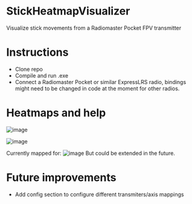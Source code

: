 # StickHeatmapVisualizer
Visualize stick movements from a Radiomaster Pocket FPV transmitter

# Instructions
- Clone repo
- Compile and run .exe
- Connect a Radiomaster Pocket or similar ExpressLRS radio, bindings might need to be changed in code at the moment for other radios.

# Heatmaps and help

![image](https://github.com/user-attachments/assets/8a1c217f-e905-49b3-8c30-f5ee6043e953)

![image](https://github.com/user-attachments/assets/376cd98a-61de-4f59-9b20-a591205010cd)

Currently mapped for:
![image](https://github.com/user-attachments/assets/9b4b8294-2796-4b3f-b2e8-6b4fbaa5c4af)
But could be extended in the future.

# Future improvements
- Add config section to configure different transmiters/axis mappings
